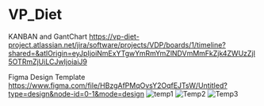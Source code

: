 # VP_Diet
KANBAN and GantChart
https://vp-diet-project.atlassian.net/jira/software/projects/VDP/boards/1/timeline?shared=&atlOrigin=eyJpIjoiNmExYTgwYmRmYmZlNDVmMmFkZjk4ZWUzZjI5OTRmZjUiLCJwIjoiaiJ9

Figma Design Template
https://www.figma.com/file/HBzgAfPMqOvsY2OqfEJTsW/Untitled?type=design&node-id=0-1&mode=design
![temp1](https://github.com/esmanurarslan/VP_Diet/assets/96125581/0d0cfd27-a920-4a3b-8c3e-941b8528e763)
![Temp2](https://github.com/esmanurarslan/VP_Diet/assets/96125581/79494733-74ef-49d0-81c3-8a0cc1c54d93)
![Temp3](https://github.com/esmanurarslan/VP_Diet/assets/96125581/9e7a7b73-3bfd-4660-8ca3-fbacd3df88ee)
